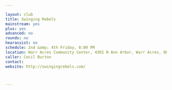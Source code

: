 ```yaml
---

layout: club
title: Swinging Rebels
mainstream: yes
plus: yes
advanced: no
rounds: no
hearassist: no
schedule: 2nd &amp; 4th Friday, 8:00 PM
location: Warr Acres Community Center, 4301 N Ann Arbor, Warr Acres, OK
caller: Cecil Burton
contact: 
website: http://swingingrebels.com/



---
```


